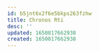 ```yaml
---
id: b5jnt6x2f6e5bkps263fzhw
title: Chronos Rti
desc: ''
updated: 1650817662938
created: 1650817662938
---
```


